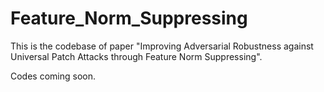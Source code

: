 # Feature_Norm_Suppressing

This is the codebase of paper "Improving Adversarial Robustness against Universal Patch Attacks through Feature Norm Suppressing".

Codes coming soon.
